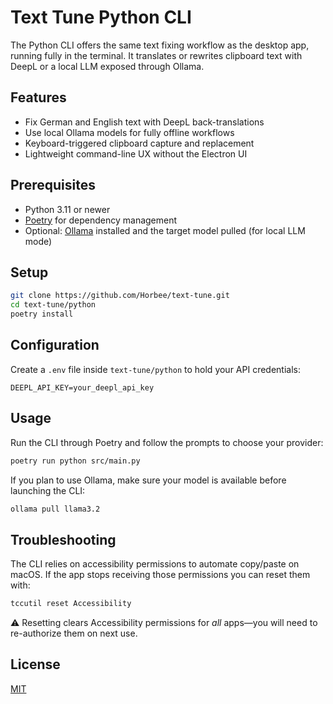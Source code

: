 # Text Tune Python CLI

The Python CLI offers the same text fixing workflow as the desktop app, running fully in the terminal. It translates or rewrites clipboard text with DeepL or a local LLM exposed through Ollama.

## Features

- Fix German and English text with DeepL back-translations
- Use local Ollama models for fully offline workflows
- Keyboard-triggered clipboard capture and replacement
- Lightweight command-line UX without the Electron UI

## Prerequisites

- Python 3.11 or newer
- [Poetry](https://python-poetry.org/) for dependency management
- Optional: [Ollama](https://ollama.com/) installed and the target model pulled (for local LLM mode)

## Setup

```bash
git clone https://github.com/Horbee/text-tune.git
cd text-tune/python
poetry install
```

## Configuration

Create a `.env` file inside `text-tune/python` to hold your API credentials:

```
DEEPL_API_KEY=your_deepl_api_key
```

## Usage

Run the CLI through Poetry and follow the prompts to choose your provider:

```bash
poetry run python src/main.py
```

If you plan to use Ollama, make sure your model is available before launching the CLI:

```bash
ollama pull llama3.2
```

## Troubleshooting

The CLI relies on accessibility permissions to automate copy/paste on macOS. If the app stops receiving those permissions you can reset them with:

```bash
tccutil reset Accessibility
```

⚠️ Resetting clears Accessibility permissions for _all_ apps—you will need to re-authorize them on next use.

## License

[MIT](../LICENSE)
